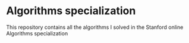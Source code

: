 # Algorithms specialization
This repository contains all the algorithms I solved in the Stanford online Algorithms specialization
